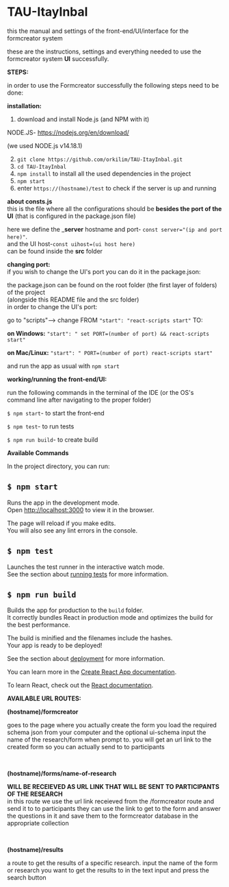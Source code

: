# TAU-ItayInbal

this the manual and settings of the front-end/UI/interface for the formcreator system



these are the instructions, settings and everything needed to use the formcreator system __UI__ successfully.

__STEPS:__

in order to use the Formcreator successfully the following steps need to be done:

__installation:__

1. download and install Node.js (and NPM with it)<br/>

NODE.JS- https://nodejs.org/en/download/ <br/>

(we used NODE.js v14.18.1)

 2. ```git clone https://github.com/orkilim/TAU-ItayInbal.git```
 3. ```cd TAU-ItayInbal```<br/>
 4. ```npm install``` to install all the used dependencies in the project<br/>
 5. ```npm start```<br/>
 6. enter ```https://(hostname)/test``` to check if the server is up and running 


__about consts.js__<br/>
this is the file where all the configurations should be __besides the port of the UI__ (that is configured in the package.json file)<br/>

here we define the ___server__ hostname and port- ```const server="(ip and port here)"```.<br/>
and the UI host-```const uihost=(ui host here)```<br/>
can be found inside the __src__ folder

__changing port:__<br/>
if you wish to change the UI's port you can do it in the package.json:<br/>

the package.json can be found on the root folder (the first layer of folders) of the project<br/>
(alongside this README file and the src folder)
<br/>
in order to change the UI's port:

go to "scripts"--> change FROM ```"start": "react-scripts start"``` TO:<br/>

__on Windows:__ ```"start": " set PORT=(number of port) && react-scripts start"``` <br/>

__on Mac/Linux:__ ```"start": " PORT=(number of port) react-scripts start"``` 

and run the app as usual with ```npm start```

__working/running the front-end/UI:__


run the following commands in the terminal of the IDE (or the OS's command line after navigating to the proper folder)<br/>


```$ npm start```- to start the front-end<br/>

```$ npm test```- to run tests<br/>

```$ npm run build```- to create build<br/>


__Available Commands__

In the project directory, you can run:

 ## ```$ npm start```

Runs the app in the development mode.\
Open [http://localhost:3000](http://localhost:3000) to view it in the browser.

The page will reload if you make edits.\
You will also see any lint errors in the console.

## ```$ npm test```

Launches the test runner in the interactive watch mode.\
See the section about [running tests](https://facebook.github.io/create-react-app/docs/running-tests) for more information.

## ```$ npm run build```

Builds the app for production to the `build` folder.\
It correctly bundles React in production mode and optimizes the build for the best performance.

The build is minified and the filenames include the hashes.\
Your app is ready to be deployed!

See the section about [deployment](https://facebook.github.io/create-react-app/docs/deployment) for more information.


You can learn more in the [Create React App documentation](https://facebook.github.io/create-react-app/docs/getting-started).

To learn React, check out the [React documentation](https://reactjs.org/).


__AVAILABLE URL ROUTES:__

__(hostname)/formcreator__

goes to the page where you actually create the form
you load the required schema json from your computer and the optional ui-schema input the name of the research/form when prompt to.
you will get an url link to the created form so you can actually send to to participants

<br/>

__(hostname)/forms/name-of-research__

__WILL BE RECEIEVED AS URL LINK THAT WILL BE SENT TO PARTICIPANTS OF THE RESEARCH__<br/>
in this route we use the url link receieved from the /formcreator route and send it to to participants
they can use the link to get to the form and answer the questions in it and save them to the formcreator database in the appropriate collection

<br/>


__(hostname)/results__

a route to get the results of a specific research. input the name of the form or research you want to get the results to in the text input and press the search button
